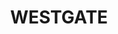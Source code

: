 ---
lastmod: '2025-04-06T06:05:20+00:00'
latitude: -33.89418
layout: suburb
longitude: 151.16564
postcode: '2048'
state: NSW
title: WESTGATE
url: /nsw/westgate/
---